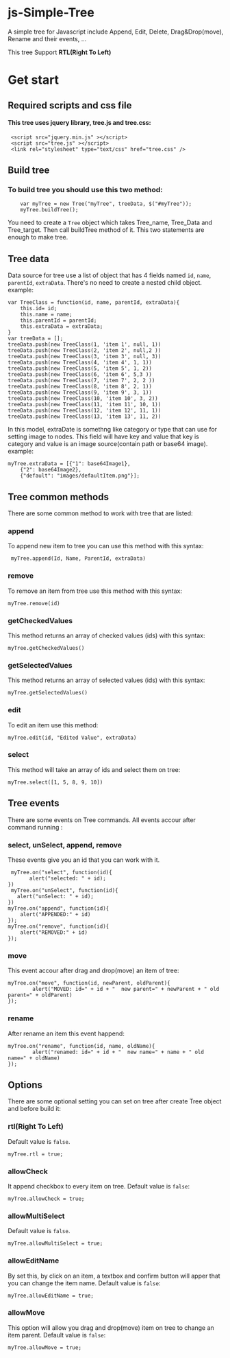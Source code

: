 # js-Simple-Tree
A simple tree for Javascript include Append, Edit, Delete, Drag&amp;Drop(move), Rename and their events, ...

This tree Support **RTL(Right To Left)**

# Get start

## Required scripts and css file
####    This tree uses jquery library, tree.js and tree.css: 
     <script src="jquery.min.js" ></script>
     <script src="tree.js" ></script>
     <link rel="stylesheet" type="text/css" href="tree.css" />

## Build tree
### To build tree you should use this two method:
        var myTree = new Tree("myTree", treeData, $("#myTree"));
        myTree.buildTree();
You need to create a `Tree` object which takes Tree_name, Tree_Data and Tree_target. Then call buildTree method of it. This two statements are enough to make tree. 

## Tree data
Data source for tree use a list of object that has 4 fields named `id`, `name`, `parentId`, `extraData`. There's no need to create a nested child object.
example: 

    var TreeClass = function(id, name, parentId, extraData){
        this.id= id;
        this.name = name;
        this.parentId = parentId;
        this.extraData = extraData;
    }
    var treeData = [];
    treeData.push(new TreeClass(1, 'item 1', null, 1))
    treeData.push(new TreeClass(2, 'item 2', null,2 ))
    treeData.push(new TreeClass(3, 'item 3', null, 3))
    treeData.push(new TreeClass(4, 'item 4', 1, 1))
    treeData.push(new TreeClass(5, 'item 5', 1, 2))
    treeData.push(new TreeClass(6, 'item 6', 5,3 ))
    treeData.push(new TreeClass(7, 'item 7', 2, 2 ))
    treeData.push(new TreeClass(8, 'item 8', 2, 1))
    treeData.push(new TreeClass(9, 'item 9', 3, 1))
    treeData.push(new TreeClass(10, 'item 10', 3, 2))
    treeData.push(new TreeClass(11, 'item 11', 10, 1))
    treeData.push(new TreeClass(12, 'item 12', 11, 1))
    treeData.push(new TreeClass(13, 'item 13', 11, 2))
    
In this model, extraDate is somethng like category or type that can use for setting image to nodes. This field will have key and value that key is category and value is an image source(contain path or base64 image). example: 

    myTree.extraData = [{"1": base64Image1},
        {"2": base64Image2},
        {"default": "images/defaultItem.png"}];

## Tree common methods
There are some common method to work with tree that are listed:
### append
To append new item to tree you can use this method with this syntax:

     myTree.append(Id, Name, ParentId, extraData)
     
### remove
To remove an item from tree use this method with this syntax:

    myTree.remove(id)

### getCheckedValues
This method returns an array of checked values (ids) with this syntax:

    myTree.getCheckedValues()
    
### getSelectedValues
This method returns an array of selected values (ids) with this syntax:

    myTree.getSelectedValues()
    
### edit
To edit an item use this method:

    myTree.edit(id, "Edited Value", extraData)

### select
This method will take an array of ids and select them on tree:

    myTree.select([1, 5, 8, 9, 10])
    
## Tree events
There are some events on Tree commands. All events accour after command running :
### select, unSelect, append, remove
These events give you an id that you can work with it.
    
     myTree.on("select", function(id){
           alert("selected: " + id); 
    })
     myTree.on("unSelect", function(id){
       alert("unSelect: " + id); 
    })
    myTree.on("append", function(id){
        alert("APPENDED:" + id)
    });
    myTree.on("remove", function(id){
        alert("REMOVED:" + id)
    });
    
### move
This event accour after drag and drop(move) an item of tree:

    myTree.on("move", function(id, newParent, oldParent){
            alert("MOVED: id=" + id + "  new parent=" + newParent + " old parent=" + oldParent)
    });
        
### rename
After rename an item this event happend:

    myTree.on("rename", function(id, name, oldName){
            alert("renamed: id=" + id + "  new name=" + name + " old name=" + oldName)
    });
    
## Options
There are some optional setting you can set on tree after create Tree object and before build it:
### rtl(Right To Left)
Default value is `false`.

    myTree.rtl = true;
### allowCheck
It append checkbox to every item on tree. Default value is `false`:

    myTree.allowCheck = true;
### allowMultiSelect
Default value is `false`.

    myTree.allowMultiSelect = true;
### allowEditName
By set this, by click on an item, a textbox and confirm button will apper that you can change the item name. Default value is `false`:

    myTree.allowEditName = true;
### allowMove
This option will allow you drag and drop(move) item on tree to change an item parent. Default value is `false`:

    myTree.allowMove = true;
